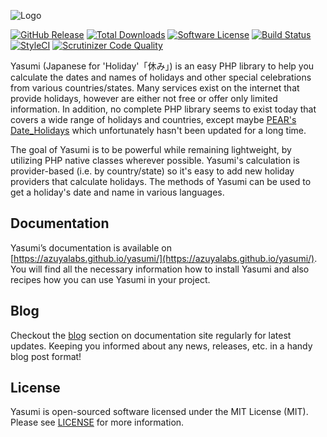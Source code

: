 ![Logo](https://github.com/azuyalabs/yasumi/blob/gh-pages/images/yasumi_logo_wb.png)

[![GitHub Release](https://img.shields.io/github/release/azuyalabs/yasumi.svg?style=flat-square)](https://github.com/azuyalabs/yasumi/releases)
[![Total Downloads](https://img.shields.io/packagist/dt/azuyalabs/yasumi.svg?style=flat-square)](https://packagist.org/packages/azuyalabs/yasumi)
[![Software License](https://img.shields.io/badge/license-MIT-brightgreen.svg?style=flat-square)](LICENSE)
[![Build Status](https://img.shields.io/travis/azuyalabs/yasumi.svg?style=flat-square)](https://travis-ci.org/azuyalabs/yasumi)
[![StyleCI](https://styleci.io/repos/32797151/shield?branch=master)](https://styleci.io/repos/32797151)
[![Scrutinizer Code Quality](https://scrutinizer-ci.com/g/azuyalabs/yasumi/badges/quality-score.png?b=master)](https://scrutinizer-ci.com/g/azuyalabs/yasumi/?branch=master)

Yasumi (Japanese for 'Holiday'「休み」) is an easy PHP library to help you calculate the dates and names of holidays and other
special celebrations from various countries/states. Many services exist on the internet that provide holidays, however
are either not free or offer only limited information. In addition, no complete PHP library seems to exist today
that covers a wide range of holidays and countries, except maybe [PEAR's Date_Holidays](https://pear.php.net/package/Date_Holidays) which unfortunately hasn't been updated for a long time.

The goal of Yasumi is to be powerful while remaining lightweight, by utilizing PHP native classes wherever possible.
Yasumi's calculation is provider-based (i.e. by country/state) so it's easy to add new holiday providers that calculate
holidays. The methods of Yasumi can be used to get a holiday's date and name in various languages.

Documentation
-------------

Yasumi’s documentation is available on [https://azuyalabs.github.io/yasumi/](https://azuyalabs.github.io/yasumi/). You will find all the necessary information how to install Yasumi and also recipes how you can use Yasumi in your project.

Blog
----
Checkout the [blog](https://azuyalabs.github.io/yasumi/blog/) section on documentation site regularly for latest updates. Keeping you informed about any news, releases, etc. in a handy blog post format!

License
-------

Yasumi is open-sourced software licensed under the MIT License (MIT). Please see [LICENSE](LICENSE) for more information.
